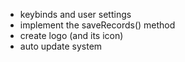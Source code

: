 - keybinds and user settings
- implement the saveRecords() method
- create logo (and its icon)
- auto update system